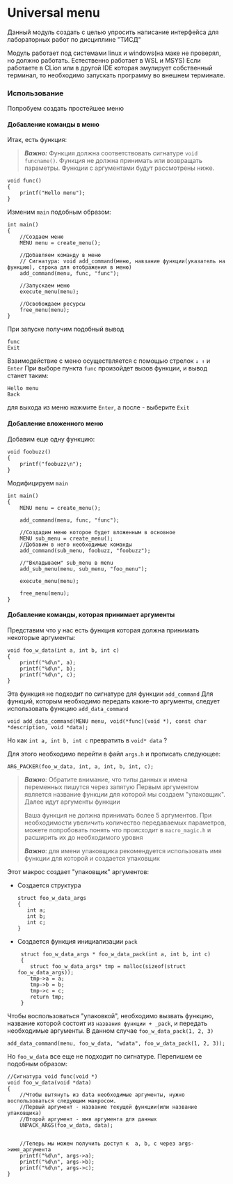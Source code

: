 # Universal menu

Данный модуль создать с целью упросить написание интерфейса для лабораторных работ по дисциплине "ТИСД"

Модуль работает под системами linux и windows(на маке не проверял, но должно работать. Естественно работает в WSL и MSYS)
Если работаете в CLion или в другой IDE которая эмулирует собственный терминал, то необходимо запускать программу во внешнем терминале.



### Использование

Попробуем создать простейшее меню


#### Добавление команды в меню

Итак, есть функция:

>**_Важно:_**  Функция должна соответствовать сигнатуре `void funcname()`.
> Функция не должна принимать или возвращать параметры. Функции с аргументами будут рассмотрены ниже.
```
void func()
{
    printf("Hello menu");
}
```
Изменим `main` подобным образом:
```
int main()
{
    //Создаем меню
    MENU menu = create_menu();
    
    //Добавляем команду в меню
    // Сигнатура: void add_command(меню, навзание функции(указатель на функцию), строка для отображения в меню)
    add_command(menu, func, "func");
    
    //Запускаем меню
    execute_menu(menu);

    //Освобождаем ресурсы
    free_menu(menu);
}
```

При запуске получим подобный вывод 
```
func
Exit
```
Взаимодействие с меню осуществляется с помощью стрелок `↓ ↑` и `Enter`
При выборе пункта `func` произойдет вызов функции, и вывод станет таким:
```
Hello menu
Back
```
для выхода из меню нажмите `Enter`, а после - выберите `Exit`

#### Добавление вложенного меню

Добавим еще одну функцию:
```
void foobuzz()
{
    printf("foobuzz\n");
}
```
Модифицируем `main`

```
int main()
{
    MENU menu = create_menu();

    add_command(menu, func, "func");

    //Создадим меню которое будет вложенным в основное
    MENU sub_menu = create_menu();
    //Добавим в него необходимые команды
    add_command(sub_menu, foobuzz, "foobuzz");
    
    //"Вкладываем" sub_menu в menu
    add_sub_menu(menu, sub_menu, "foo_menu");

    execute_menu(menu);

    free_menu(menu);
}
```

#### Добавление команды, которая принимает аргументы

Представим что у нас есть функция которая должна принимать некоторые аргументы:
```
void foo_w_data(int a, int b, int c)
{
    printf("%d\n", a);
    printf("%d\n", b);
    printf("%d\n", c);
}
```

Эта функция не подходит по сигнатуре для функции `add_command`
Для функций, которым необходимо передать какие-то аргументы, следует использовать функцию `add_data_command`

`void add_data_command(MENU menu, void(*func)(void *), const char *description, void *data);`

Но как `int a, int b, int c` превратить в `void* data` ?

Для этого необходимо перейти в файл `args.h` и прописать следующее: 

`ARG_PACKER(foo_w_data, int, a, int, b, int, c);`

> **_Важно_**: Обратите внимание, что типы данных и имена переменных пишутся через запятую
> Первым аргументом является название функции для которой мы создаем "упаковщик". Далее идут аргументы функции
>
> Ваша функция не должна принимать более 5 аргументов. При необходимости увеличить количество передаваемых параметров, можете попробовать понять что происходит в `macro_magic.h` и расширить их до необходимого уровня
>
> **_Важно_**: для имени упаковщика рекомендуется использовать имя функции для которой и создается упаковщик


Этот макрос создает "упаковщик" аргументов:
   - Создается структура
     ```
     struct foo_w_data_args
     {
        int a;
        int b;
        int c;
     }
     ```
   - Создается функция инициализации `pack`

        ```    
         struct foo_w_data_args * foo_w_data_pack(int a, int b, int c)                   
         {                                                                            
            struct foo_w_data_args* tmp = malloc(sizeof(struct foo_w_data_args));   
            tmp->a = a;
            tmp->b = b;
            tmp->c = c;
            return tmp;     
         }
        ```



Чтобы воспользоваться "упаковкой", необходимо вызвать функцию, название которой состоит из `названия функции + _pack`,
и передать необходимые аргументы. В данном случае `foo_w_data_pack(1, 2, 3)`

`add_data_command(menu, foo_w_data, "wdata", foo_w_data_pack(1, 2, 3));`

Но `foo_w_data` все еще не подходит по сигнатуре. Перепишем ее подобным образом:
```
//Сигнатура void func(void *)
void foo_w_data(void *data)
{
    //Чтобы вытянуть из data необходимые аргументы, нужно воспользоваться следующим макросом.
    //Первый аргумент - название текущей функции(или название упаковщика)
    //Второй аргумент - имя аргумента для данных
    UNPACK_ARGS(foo_w_data, data);
    
    
    //Теперь мы можем получить доступ к  a, b, c через args->имя_аргумента
    printf("%d\n", args->a);
    printf("%d\n", args->b);
    printf("%d\n", args->c);
}
```

